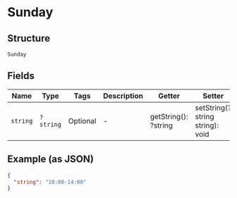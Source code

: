 
# Sunday

## Structure

`Sunday`

## Fields

| Name | Type | Tags | Description | Getter | Setter |
|  --- | --- | --- | --- | --- | --- |
| `string` | `?string` | Optional | - | getString(): ?string | setString(?string string): void |

## Example (as JSON)

```json
{
  "string": "10:00-14:00"
}
```

